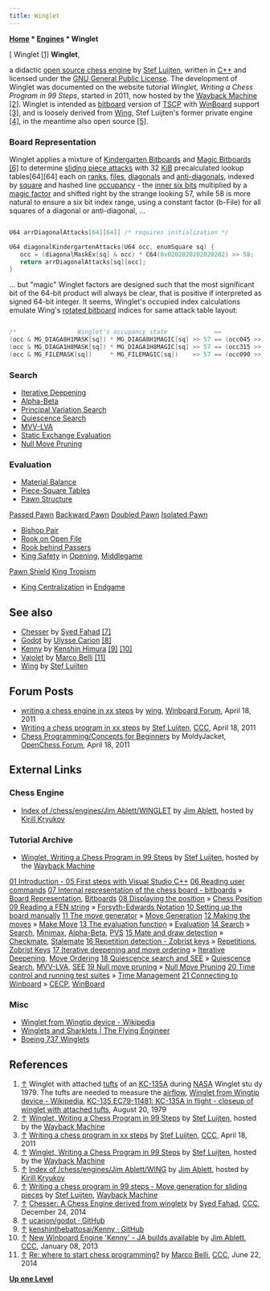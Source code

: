 ```yaml
---
title: Winglet
---
```

**[Home](Home "Home") \* [Engines](Engines "Engines") \* Winglet**



[ Winglet <a id="cite-note-1" href="#cite-ref-1">[1]</a>
**Winglet**,  

a didactic [open source chess engine](Category:Open_Source "Category:Open Source") by [Stef Luijten](index.php?title=Stef_Luijten&action=edit&redlink=1 "Stef Luijten (page does not exist)"), written in [C++](Cpp "Cpp") and licensed under the [GNU General Public License](Free_Software_Foundation#GPL "Free Software Foundation"). 
The development of Winglet was documented on the website tutorial *Winglet, Writing a Chess Program in 99 Steps*, started in 2011, now hosted by the [Wayback Machine](https://en.wikipedia.org/wiki/Wayback_Machine) <a id="cite-note-2" href="#cite-ref-2">[2]</a>. 
Winglet is intended as [bitboard](Bitboards "Bitboards") version of [TSCP](TSCP "TSCP") with [WinBoard](WinBoard "WinBoard") support <a id="cite-note-3" href="#cite-ref-3">[3]</a>, 
and is loosely derived from [Wing](Wing "Wing"), Stef Luijten's former private engine <a id="cite-note-4" href="#cite-ref-4">[4]</a>, 
in the meantime also open source <a id="cite-note-5" href="#cite-ref-5">[5]</a>. 



### Board Representation


Winglet applies a mixture of [Kindergarten Bitboards](Kindergarten_Bitboards "Kindergarten Bitboards") and [Magic Bitboards](Magic_Bitboards "Magic Bitboards") <a id="cite-note-6" href="#cite-ref-6">[6]</a> to determine [sliding piece attacks](Sliding_Piece_Attacks "Sliding Piece Attacks") with 32 [KiB](https://en.wikipedia.org/wiki/Kibibyte) precalculated lookup tables[64][64] each on [ranks](Ranks "Ranks"), [files](Files "Files"), [diagonals](Diagonals "Diagonals") and [anti-diagonals](Anti-Diagonals "Anti-Diagonals"), indexed by [square](Squares "Squares") and hashed line [occupancy](Occupancy "Occupancy") - the [inner six bits](First_Rank_Attacks#TheOuterSquares "First Rank Attacks") multiplied by a [magic factor](Magic_Bitboards "Magic Bitboards") and shifted right by the strange looking 57, while 58 is more natural to ensure a six bit index range, using a constant factor (b-File) for all squares of a diagonal or anti-diagonal, ...




```C++

U64 arrDiagonalAttacks[64][64]] /* requires initialization */

U64 diagonalKindergartenAttacks(U64 occ, enumSquare sq) {
   occ = (diagonalMaskEx[sq] & occ) * C64(0x0202020202020202) >> 58;
   return arrDiagonalAttacks[sq][occ];
}

```

... but "magic" Winglet factors are designed such that the most significant bit of the 64-bit product will always be clear, that is positive if interpreted as signed 64-bit integer. It seems, Winglet's occupied index calculations emulate Wing's [rotated bitboard](Rotated_Bitboards "Rotated Bitboards") indices for same attack table layout:




```C++

/*                 Winglet's occupancy state             ==            Wing's occupancy state */
(occ & MG_DIAGA8H1MASK[sq]) * MG_DIAGA8H1MAGIC[sq] >> 57 == (occ045 >> DIAGA8H1_ATTACK_SHIFT[sq]) & 63
(occ & MG_DIAGA1H8MASK[sq]) * MG_DIAGA1H8MAGIC[sq] >> 57 == (occ315 >> DIAGA1H8_ATTACK_SHIFT[sq]) & 63
(occ & MG_FILEMASK[sq])     * MG_FILEMAGIC[sq])    >> 57 == (occ090 >> FILE_ATTACK_SHIFT[sq])     & 63

```

### Search


* [Iterative Deepening](Iterative_Deepening "Iterative Deepening")
* [Alpha-Beta](Alpha-Beta "Alpha-Beta")
* [Principal Variation Search](Principal_Variation_Search "Principal Variation Search")
* [Quiescence Search](Quiescence_Search "Quiescence Search")
* [MVV-LVA](MVV-LVA "MVV-LVA")
* [Static Exchange Evaluation](Static_Exchange_Evaluation "Static Exchange Evaluation")
* [Null Move Pruning](Null_Move_Pruning "Null Move Pruning")


### Evaluation


* [Material Balance](Material#Balance "Material")
* [Piece-Square Tables](Piece-Square_Tables "Piece-Square Tables")
* [Pawn Structure](Pawn_Structure "Pawn Structure")


 [Passed Pawn](Passed_Pawn "Passed Pawn")
 [Backward Pawn](Backward_Pawn "Backward Pawn")
 [Doubled Pawn](Doubled_Pawn "Doubled Pawn")
 [Isolated Pawn](Isolated_Pawn "Isolated Pawn")
* [Bishop Pair](Bishop_Pair "Bishop Pair")
* [Rook on Open File](Rook_on_Open_File "Rook on Open File")
* [Rook behind Passers](Tarrasch_Rule "Tarrasch Rule")
* [King Safety](King_Safety "King Safety") in [Opening](Opening "Opening"), [Middlegame](Middlegame "Middlegame")


 [Pawn Shield](King_Safety#PawnShield "King Safety")
 [King Tropism](King_Safety#KingTropism "King Safety")
* [King Centralization](King_Centralization "King Centralization") in [Endgame](Endgame "Endgame")


## See also


* [Chesser](index.php?title=Chesser&action=edit&redlink=1 "Chesser (page does not exist)") by [Syed Fahad](Syed_Fahad "Syed Fahad") <a id="cite-note-7" href="#cite-ref-7">[7]</a>
* [Godot](Godot "Godot") by [Ulysse Carion](index.php?title=Ulysse_Carion&action=edit&redlink=1 "Ulysse Carion (page does not exist)") <a id="cite-note-8" href="#cite-ref-8">[8]</a>
* [Kenny](index.php?title=Kenny&action=edit&redlink=1 "Kenny (page does not exist)") by [Kenshin Himura](index.php?title=Kenshin_Himura&action=edit&redlink=1 "Kenshin Himura (page does not exist)") <a id="cite-note-9" href="#cite-ref-9">[9]</a> <a id="cite-note-10" href="#cite-ref-10">[10]</a>
* [Vajolet](Vajolet "Vajolet") by [Marco Belli](Marco_Belli "Marco Belli") <a id="cite-note-11" href="#cite-ref-11">[11]</a>
* [Wing](Wing "Wing") by [Stef Luijten](index.php?title=Stef_Luijten&action=edit&redlink=1 "Stef Luijten (page does not exist)")


## Forum Posts


* [writing a chess engine in xx steps](http://www.open-aurec.com/wbforum/viewtopic.php?f=4&t=51701) by [wing](index.php?title=Stef_Luijten&action=edit&redlink=1 "Stef Luijten (page does not exist)"), [Winboard Forum](Computer_Chess_Forums "Computer Chess Forums"), April 18, 2011
* [Writing a chess program in xx steps](http://www.talkchess.com/forum/viewtopic.php?t=38787) by [Stef Luijten](index.php?title=Stef_Luijten&action=edit&redlink=1 "Stef Luijten (page does not exist)"), [CCC](CCC "CCC"), April 18, 2011
* [Chess Programming/Concepts for Beginners](http://www.open-chess.org/viewtopic.php?f=5&t=1354) by MoldyJacket, [OpenChess Forum](Computer_Chess_Forums "Computer Chess Forums"), April 18, 2011


## External Links


### Chess Engine


* [Index of /chess/engines/Jim Ablett/WINGLET](http://kirr.homeunix.org/chess/engines/Jim%20Ablett/WINGLET/) by [Jim Ablett](Jim_Ablett "Jim Ablett"), hosted by [Kirill Kryukov](Kirill_Kryukov "Kirill Kryukov")


### Tutorial Archive


* [Winglet, Writing a Chess Program in 99 Steps](http://web.archive.org/web/20120621100214/http://www.sluijten.com/winglet/) by [Stef Luijten](index.php?title=Stef_Luijten&action=edit&redlink=1 "Stef Luijten (page does not exist)"), hosted by the [Wayback Machine](https://en.wikipedia.org/wiki/Wayback_Machine)


 [01 Introduction - 05 First steps with Visual Studio C++](http://web.archive.org/web/20120621100214/http://www.sluijten.com/winglet/#02%20%20Anatomy%20of%20a%20chess%20program)
 [06 Reading user commands](http://web.archive.org/web/20120112065051/http://www.sluijten.com/winglet/06commands01.htm#06%20%20Reading%20user%20commands)
 [07 Internal representation of the chess board - bitboards](http://web.archive.org/web/20120112114121/http://www.sluijten.com/winglet/07boardrep01.htm) » [Board Representation](Board_Representation "Board Representation"), [Bitboards](Bitboards "Bitboards")
 [08 Displaying the position](http://web.archive.org/web/20120112084004/http://www.sluijten.com/winglet/08display01.htm) » [Chess Position](Chess_Position "Chess Position")
 [09 Reading a FEN string](http://web.archive.org/web/20120112113815/http://www.sluijten.com/winglet/09readfen01.htm) » [Forsyth-Edwards Notation](Forsyth-Edwards_Notation "Forsyth-Edwards Notation")
 [10 Setting up the board manually](http://web.archive.org/web/20120112113841/http://www.sluijten.com/winglet/10setup01.htm)
 [11 The move generator](http://web.archive.org/web/20120112113911/http://www.sluijten.com/winglet/11movegen01.htm) » [Move Generation](Move_Generation "Move Generation")
 [12 Making the moves](http://web.archive.org/web/20120112114201/http://www.sluijten.com/winglet/12makemove01.htm) » [Make Move](Make_Move "Make Move")
 [13 The evaluation function](http://web.archive.org/web/20120112114146/http://www.sluijten.com/winglet/13evaluation01.htm) » [Evaluation](Evaluation "Evaluation")
 [14 Search](http://web.archive.org/web/20120713102202/http://www.sluijten.com/winglet/14search01.htm) » [Search](Search "Search"), [Minimax](Minimax "Minimax"), [Alpha-Beta](Alpha-Beta "Alpha-Beta"), [PVS](Principal_Variation_Search "Principal Variation Search")
 [15 Mate and draw detection](http://web.archive.org/web/20120112114126/http://www.sluijten.com/winglet/15draw01.htm) » [Checkmate](Checkmate "Checkmate"), [Stalemate](Stalemate "Stalemate")
 [16 Repetition detection - Zobrist keys](http://web.archive.org/web/20110722072635/http://www.sluijten.com/winglet/16repetition01.htm) » [Repetitions](Repetitions "Repetitions"), [Zobrist Keys](Zobrist_Hashing "Zobrist Hashing")
 [17 Iterative deepening and move ordering](http://web.archive.org/web/20120112113836/http://www.sluijten.com/winglet/17iterativedeepening01.htm) » [Iterative Deepening](Iterative_Deepening "Iterative Deepening"), [Move Ordering](Move_Ordering "Move Ordering")
 [18 Quiescence search and SEE](http://web.archive.org/web/20120112113805/http://www.sluijten.com/winglet/18quiesc01.htm) » [Quiescence Search](Quiescence_Search "Quiescence Search"), [MVV-LVA](MVV-LVA "MVV-LVA"), [SEE](Static_Exchange_Evaluation "Static Exchange Evaluation")
 [19 Null move pruning](http://web.archive.org/web/20120112113901/http://www.sluijten.com/winglet/19nullmove01.htm) » [Null Move Pruning](Null_Move_Pruning "Null Move Pruning")
 [20 Time control and running test suites](http://web.archive.org/web/20120111180207/http://www.sluijten.com/winglet/20timecontrol01.htm) » [Time Management](Time_Management "Time Management")
 [21 Connecting to Winboard](http://web.archive.org/web/20120109090839/http://www.sluijten.com/winglet/21winboard01.htm) » [CECP](Chess_Engine_Communication_Protocol "Chess Engine Communication Protocol"), [WinBoard](WinBoard "WinBoard")
### Misc


* [Winglet from Wingtip device - Wikipedia](https://en.wikipedia.org/wiki/Wingtip_device#Winglet)
* [Winglets and Sharklets | The Flying Engineer](http://theflyingengineer.com/flightdeck/winglets-and-sharklets/)
* [Boeing 737 Winglets](http://www.b737.org.uk/winglets.htm)


## References


1. <a id="cite-ref-1" href="#cite-note-1">↑</a> Winglet with attached [tufts](https://en.wikipedia.org/wiki/Tuft_%28aeronautics%29) of an [KC-135A](https://en.wikipedia.org/wiki/Boeing_KC-135_Stratotanker) during [NASA](https://en.wikipedia.org/wiki/NASA) Winglet stu dy 1979. The tufts are needed to measure the [airflow](https://en.wikipedia.org/wiki/Airflow), [Winglet from Wingtip device - Wikipedia](https://en.wikipedia.org/wiki/Wingtip_device#Winglet), [KC-135 EC79-11481: KC-135A in flight - closeup of winglet with attached tufts](http://www.dfrc.nasa.gov/Gallery/Photo/KC-135/HTML/EC79-11481.html), August 20, 1979
2. <a id="cite-ref-2" href="#cite-note-2">↑</a> [Winglet, Writing a Chess Program in 99 Steps](http://web.archive.org/web/20120621100214/http://www.sluijten.com/winglet/) by [Stef Luijten](index.php?title=Stef_Luijten&action=edit&redlink=1 "Stef Luijten (page does not exist)"), hosted by the [Wayback Machine](https://en.wikipedia.org/wiki/Wayback_Machine)
3. <a id="cite-ref-3" href="#cite-note-3">↑</a> [Writing a chess program in xx steps](http://www.talkchess.com/forum/viewtopic.php?t=38787) by [Stef Luijten](index.php?title=Stef_Luijten&action=edit&redlink=1 "Stef Luijten (page does not exist)"), [CCC](CCC "CCC"), April 18, 2011
4. <a id="cite-ref-4" href="#cite-note-4">↑</a> [Winglet, Writing a Chess Program in 99 Steps](http://web.archive.org/web/20120621100214/http://www.sluijten.com/winglet/) by [Stef Luijten](index.php?title=Stef_Luijten&action=edit&redlink=1 "Stef Luijten (page does not exist)"), hosted by the [Wayback Machine](https://en.wikipedia.org/wiki/Wayback_Machine)
5. <a id="cite-ref-5" href="#cite-note-5">↑</a> [Index of /chess/engines/Jim Ablett/WING](http://kirr.homeunix.org/chess/engines/Jim%20Ablett/WING/) by [Jim Ablett](Jim_Ablett "Jim Ablett"), hosted by [Kirill Kryukov](Kirill_Kryukov "Kirill Kryukov")
6. <a id="cite-ref-6" href="#cite-note-6">↑</a> [Writing a chess program in 99 steps - Move generation for sliding pieces](http://web.archive.org/web/20120621060943/http://www.sluijten.com/winglet/11movegen03.htm#Move_generation_for_sliding_pieces_-_magic_bitboards_) by [Stef Luijten](index.php?title=Stef_Luijten&action=edit&redlink=1 "Stef Luijten (page does not exist)"), [Wayback Machine](https://en.wikipedia.org/wiki/Wayback_Machine)
7. <a id="cite-ref-7" href="#cite-note-7">↑</a> [Chesser: A Chess Engine derived from wingletx](http://www.talkchess.com/forum/viewtopic.php?t=54740) by [Syed Fahad](Syed_Fahad "Syed Fahad"), [CCC](CCC "CCC"), December 24, 2014
8. <a id="cite-ref-8" href="#cite-note-8">↑</a> [ucarion/godot · GitHub](https://github.com/ucarion/godot)
9. <a id="cite-ref-9" href="#cite-note-9">↑</a> [kenshinthebattosai/Kenny · GitHub](https://github.com/kenshinthebattosai/kenny)
10. <a id="cite-ref-10" href="#cite-note-10">↑</a> [New Winboard Engine 'Kenny' - JA builds available](http://www.talkchess.com/forum/viewtopic.php?t=46814) by [Jim Ablett](Jim_Ablett "Jim Ablett"), [CCC](CCC "CCC"), January 08, 2013
11. <a id="cite-ref-11" href="#cite-note-11">↑</a> [Re: where to start chess programming?](http://www.talkchess.com/forum/viewtopic.php?t=52709&start=18) by [Marco Belli](Marco_Belli "Marco Belli"), [CCC](CCC "CCC"), June 22, 2014

**[Up one Level](Engines "Engines")**







 
